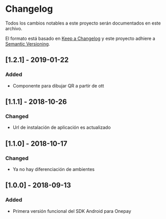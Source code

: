 # Changelog
Todos los cambios notables a este proyecto serán documentados en este archivo.

El formato está basado en [Keep a Changelog](http://keepachangelog.com/en/1.0.0/)
y este proyecto adhiere a [Semantic Versioning](http://semver.org/spec/v2.0.0.html).

## [1.2.1] - 2019-01-22
### Added
- Componente para dibujar QR a partir de ott

## [1.1.1] - 2018-10-26
### Changed
- Url de instalación de aplicación es actualizado

## [1.1.0] - 2018-10-17
### Changed
- Ya no hay diferenciación de ambientes

## [1.0.0] - 2018-09-13
### Added
- Primera versión funcional del SDK Android para Onepay
